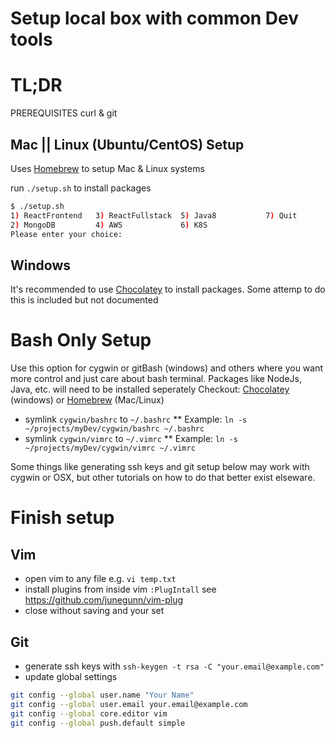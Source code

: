 # Setup local box with common Dev tools

# TL;DR
PREREQUISITES
curl & git

## Mac || Linux (Ubuntu/CentOS) Setup
Uses [Homebrew](https://brew.sh/) to setup Mac & Linux systems

run `./setup.sh` to install packages
```bash
$ ./setup.sh
1) ReactFrontend   3) ReactFullstack  5) Java8           7) Quit
2) MongoDB         4) AWS             6) K8S
Please enter your choice:
```
## Windows
It's recommended to use [Chocolatey](https://chocolatey.org/) to install
packages. Some attemp to do this is included but not documented


# Bash Only Setup
Use this option for cygwin or gitBash (windows) and others where you want more control and just care about bash terminal.
Packages like NodeJs, Java, etc. will need to be installed seperately
Checkout: [Chocolatey](https://chocolatey.org/install) (windows) or [Homebrew](https://brew.sh/) (Mac/Linux)

* symlink `cygwin/bashrc` to `~/.bashrc`
** Example: `ln -s ~/projects/myDev/cygwin/bashrc ~/.bashrc`
* symlink `cygwin/vimrc` to `~/.vimrc`
** Example: `ln -s ~/projects/myDev/cygwin/vimrc ~/.vimrc`

Some things like generating ssh keys and git setup below may work with cygwin
or OSX, but other tutorials on how to do that better exist elseware.


# Finish setup
## Vim
* open vim to any file e.g. `vi temp.txt`
* install plugins from inside vim `:PlugIntall` see https://github.com/junegunn/vim-plug
* close without saving and your set


## Git
* generate ssh keys with `ssh-keygen -t rsa -C "your.email@example.com"`
* update global settings

```bash
git config --global user.name "Your Name"
git config --global user.email your.email@example.com
git config --global core.editor vim
git config --global push.default simple

```

